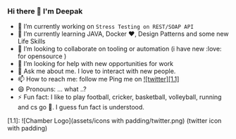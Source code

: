 ### Hi there 👋 I'm Deepak



<!--
**deebeast/deebeast** is a ✨ _special_ ✨ repository because its `README.md` (this file) appears on your GitHub profile.

Here are some ideas to get you started:

- 🔭 I’m currently working on ...
- 🌱 I’m currently learning ...
- 👯 I’m looking to collaborate on ...
- 🤔 I’m looking for help with ...
- 💬 Ask me about ...
- 📫 How to reach me: ...
- 😄 Pronouns: ...
- ⚡ Fun fact: ...
-->

- 🔭 I’m currently working on `Stress Testing on REST/SOAP API`
- 🌱 I’m currently learning JAVA, Docker :heart:, Design Patterns and some new Life Skills
- 👯 I’m looking to collaborate on tooling or automation (i have new :love: for opensource )
- 🤔 I’m looking for help with new opportunities for work
- 💬 Ask me about me. I love to interact with new people.
- 📫 How to reach me: follow me Ping me on [![twitter][1.1]][1] 
- 😄 Pronouns: ... what ..?
- ⚡ Fun fact: I like to play football, cricker, basketball, volleyball, running and cs go :gun:. I guess fun fact is understood.

[1]: https://twitter.com/deepak_hun
[1.1]: ![Chamber Logo](assets/icons with padding/twitter.png) (twitter icon with padding)
